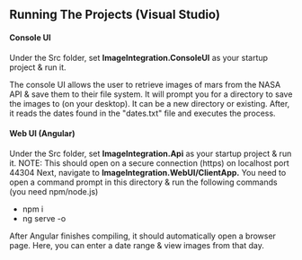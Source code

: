 ## Running The Projects (Visual Studio)

#### Console UI

Under the Src folder, set **ImageIntegration.ConsoleUI** as your startup project & run it. 

The console UI allows the user to retrieve images of mars from the NASA API & save them to their file system.
It will prompt you for a directory to save the images to (on your desktop). It can be a new directory or existing.
After, it reads the dates found in the "dates.txt" file and executes the process.


#### Web UI (Angular)
Under the Src folder, set **ImageIntegration.Api** as your startup project & run it.
NOTE: This should open on a secure connection (https) on localhost port 44304
Next, navigate to **ImageIntegration.WebUI/ClientApp.** You need to open a command prompt in this directory & run the following commands (you need npm/node.js)

- npm i
- ng serve -o

After Angular finishes compiling, it should automatically open a browser page. Here, you can enter a date range & view images from that day.